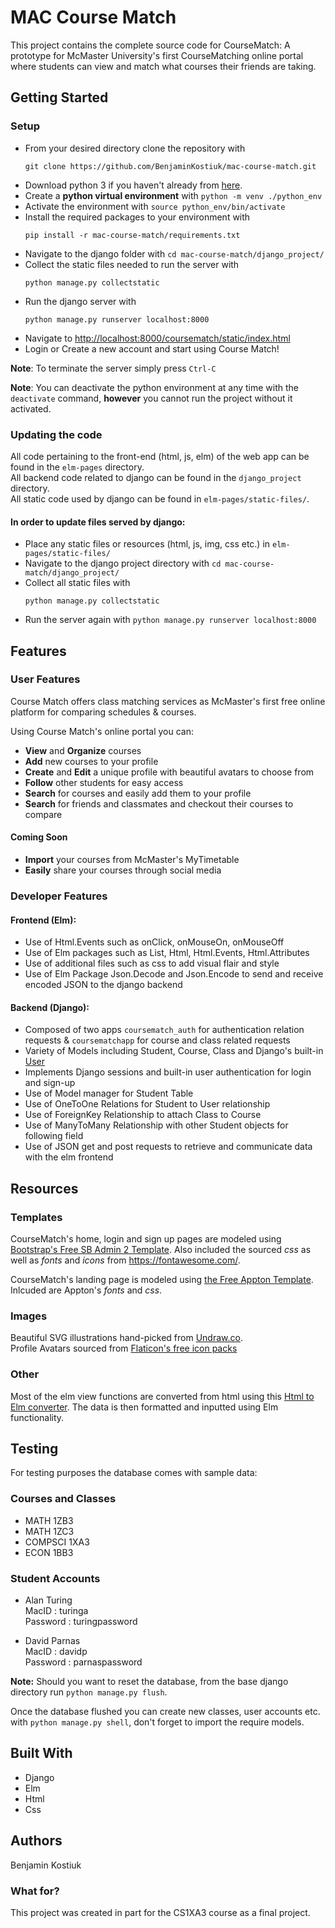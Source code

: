 # MAC Course Match
This project contains the complete source code for CourseMatch: A prototype for McMaster University's first CourseMatching online portal where students can view and match what courses their friends are taking.

## Getting Started

### Setup
* From your desired directory clone the repository with
    ~~~
    git clone https://github.com/BenjaminKostiuk/mac-course-match.git
    ~~~
* Download python 3 if you haven't already from [here](https://www.python.org/downloads/).
* Create a __python virtual environment__ with ```python -m venv ./python_env```
* Activate the environment with ```source python_env/bin/activate```
* Install the required packages to your environment with
    ~~~
    pip install -r mac-course-match/requirements.txt
    ~~~
* Navigate to the django folder with ```cd mac-course-match/django_project/```
* Collect the static files needed to run the server with
    ~~~
    python manage.py collectstatic
    ~~~
* Run the django server with
    ~~~
    python manage.py runserver localhost:8000
    ~~~
* Navigate to <http://localhost:8000/coursematch/static/index.html>
* Login or Create a new account and start using Course Match!

__Note__: To terminate the server simply press ```Ctrl-C```

__Note__: You can deactivate the python environment at any time with the ```deactivate``` command, __however__ you cannot run the project without it activated.

### Updating the code
All code pertaining to the front-end (html, js, elm) of the web app can be found in the ```elm-pages``` directory.<br/>
All backend code related to django can be found in the ```django_project``` directory.<br/>
All static code used by django can be found in ```elm-pages/static-files/```.

#### In order to update files served by django:
* Place any static files or resources (html, js, img, css etc.) in ```elm-pages/static-files/```
* Navigate to the django project directory with ```cd mac-course-match/django_project/```
* Collect all static files with
    ~~~
    python manage.py collectstatic
    ~~~
* Run the server again with ```python manage.py runserver localhost:8000```

## Features

### User Features
Course Match offers class matching services as McMaster's first free online platform for comparing schedules & courses. 

Using Course Match's online portal you can:
* __View__ and __Organize__ courses
* __Add__ new courses to your profile
* __Create__ and __Edit__ a unique profile with beautiful avatars to choose from
* __Follow__ other students for easy access
* __Search__ for courses and easily add them to your profile
* __Search__ for friends and classmates and checkout their courses to compare

#### Coming Soon
* __Import__ your courses from McMaster's MyTimetable
* __Easily__ share your courses through social media

### Developer Features

#### Frontend (Elm):
* Use of Html.Events such as onClick, onMouseOn, onMouseOff
* Use of Elm packages such as List, Html, Html.Events, Html.Attributes
* Use of additional files such as css to add visual flair and style
* Use of Elm Package Json.Decode and Json.Encode to send and receive encoded JSON to the django backend

#### Backend (Django):
* Composed of two apps ```coursematch_auth``` for authentication relation requests & ```coursematchapp``` for course and class related requests
* Variety of Models including Student, Course, Class and Django's built-in [User](https://docs.djangoproject.com/en/2.2/ref/contrib/auth/)
* Implements Django sessions and built-in user authentication for login and sign-up
* Use of Model manager for Student Table
* Use of OneToOne Relations for Student to User relationship
* Use of ForeignKey Relationship to attach Class to Course
* Use of ManyToMany Relationship with other Student objects for following field
* Use of JSON get and post requests to retrieve and communicate data with the elm frontend

## Resources

### Templates
CourseMatch's home, login and sign up pages are modeled using [Bootstrap's Free SB Admin 2 Template](https://startbootstrap.com/themes/sb-admin-2/). Also included the sourced _css_ as well as _fonts_ and _icons_ from <https://fontawesome.com/>.

CourseMatch's landing page is modeled using [the Free Appton Template](https://demo.bootstrapious.com/appton/1-1/). Inlcuded are Appton's _fonts_ and _css_.

### Images
Beautiful SVG illustrations hand-picked from [Undraw.co](https://undraw.co/illustrations).<br/>
Profile Avatars sourced from [Flaticon's free icon packs](https://www.flaticon.com/)

### Other
Most of the elm view functions are converted from html using this [Html to Elm converter](https://mbylstra.github.io/html-to-elm/). The data is then formatted and inputted using Elm functionality.

## Testing

For testing purposes the database comes with sample data:
### Courses and Classes
* MATH 1ZB3
* MATH 1ZC3
* COMPSCI 1XA3
* ECON 1BB3

### Student Accounts
* Alan Turing<br/>
MacID : turinga<br/>
Password : turingpassword

* David Parnas<br/>
MacID : davidp<br/>
Password : parnaspassword

__Note:__ Should you want to reset the database, from the base django directory run ```python manage.py flush```.

Once the database flushed you can create new classes, user accounts etc. with ```python manage.py shell```, don't forget to import the require models.

## Built With
* Django
* Elm
* Html
* Css

## Authors
Benjamin Kostiuk

### What for?
This project was created in part for the CS1XA3 course as a final project.